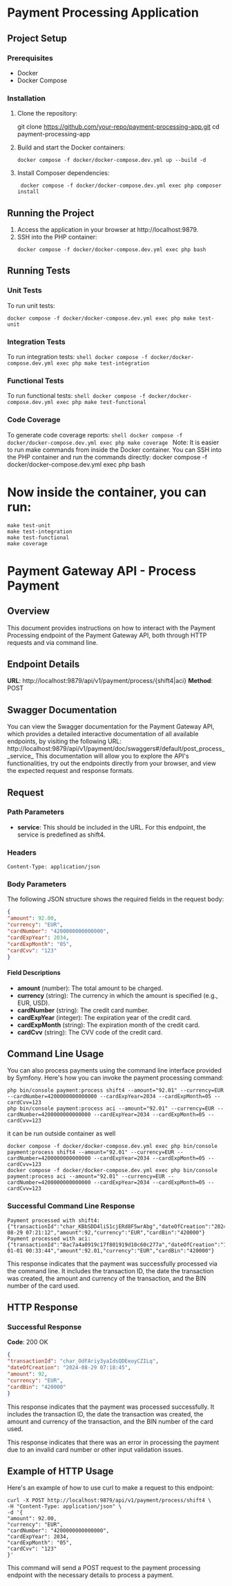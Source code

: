 # Payment Processing Application
## Project Setup
### Prerequisites
- Docker
- Docker Compose
### Installation
1. Clone the repository:

   git clone https://github.com/your-repo/payment-processing-app.git
   cd payment-processing-app

2. Build and start the Docker containers:
   ```shell
   docker compose -f docker/docker-compose.dev.yml up --build -d
   ```
3. Install Composer dependencies:
   ```shell
    docker compose -f docker/docker-compose.dev.yml exec php composer install
   ```

## Running the Project
1. Access the application in your browser at http://localhost:9879.
2. SSH into the PHP container:
   ```shell
   docker compose -f docker/docker-compose.dev.yml exec php bash
   ```
   

## Running Tests
### Unit Tests
To run unit tests:
   ```shell
   docker compose -f docker/docker-compose.dev.yml exec php make test-unit
   ```

### Integration Tests
To run integration tests:
    ```shell
    docker compose -f docker/docker-compose.dev.yml exec php make test-integration
    ```
### Functional Tests
To run functional tests:
    ```shell
    docker compose -f docker/docker-compose.dev.yml exec php make test-functional
    ```
### Code Coverage
To generate code coverage reports:
    ```shell
    docker compose -f docker/docker-compose.dev.yml exec php make coverage
    ```
Note: It is easier to run make commands from inside the Docker container. You can SSH into the PHP container and run the commands directly:
docker compose -f docker/docker-compose.dev.yml exec php bash
# Now inside the container, you can run:
```shell
make test-unit
make test-integration
make test-functional
make coverage
```
# Payment Gateway API - Process Payment
## Overview
This document provides instructions on how to interact with the Payment Processing endpoint of the Payment Gateway API, both through HTTP requests and via command line.
## Endpoint Details
**URL**: http://localhost:9879/api/v1/payment/process/{shift4|aci}
**Method**: POST

## Swagger Documentation
You can view the Swagger documentation for the Payment Gateway API, which provides a detailed interactive documentation of all available endpoints, by visiting the following URL:
http://localhost:9879/api/v1/payment/doc/swaggers#/default/post_process__service_
This documentation will allow you to explore the API's functionalities, try out the endpoints directly from your browser, and view the expected request and response formats.

## Request
### Path Parameters
- **service**: This should be included in the URL. For this endpoint, the service is predefined as shift4.
### Headers
```shell
Content-Type: application/json
```
### Body Parameters
The following JSON structure shows the required fields in the request body:
```json
{
"amount": 92.00,
"currency": "EUR",
"cardNumber": "4200000000000000",
"cardExpYear": 2034,
"cardExpMonth": "05",
"cardCvv": "123"
}
```
#### Field Descriptions
- **amount** (number): The total amount to be charged.
- **currency** (string): The currency in which the amount is specified (e.g., EUR, USD).
- **cardNumber** (string): The credit card number.
- **cardExpYear** (integer): The expiration year of the credit card.
- **cardExpMonth** (string): The expiration month of the credit card.
- **cardCvv** (string): The CVV code of the credit card.
## Command Line Usage
You can also process payments using the command line interface provided by Symfony. Here's how you can invoke the payment processing command:
```shell
php bin/console payment:process shift4 --amount="92.01" --currency=EUR --cardNumber=4200000000000000 --cardExpYear=2034 --cardExpMonth=05 --cardCvv=123
php bin/console payment:process aci --amount="92.01" --currency=EUR --cardNumber=4200000000000000 --cardExpYear=2034 --cardExpMonth=05 --cardCvv=123
```
it can be run outside container as well
```shell
docker compose -f docker/docker-compose.dev.yml exec php bin/console payment:process shift4 --amount="92.01" --currency=EUR --cardNumber=4200000000000000 --cardExpYear=2034 --cardExpMonth=05 --cardCvv=123
docker compose -f docker/docker-compose.dev.yml exec php bin/console payment:process aci --amount="92.01" --currency=EUR --cardNumber=4200000000000000 --cardExpYear=2034 --cardExpMonth=05 --cardCvv=123
```
### Successful Command Line Response
```shell
Payment processed with shift4: {"transactionId":"char_KBbSDD4liS1cjERd8F5wrAbg","dateOfCreation":"2024-08-29 07:21:12","amount":92,"currency":"EUR","cardBin":"420000"}
Payment processed with aci: {"transactionId":"8ac7a4a0919c17f801919d10c60c277a","dateOfCreation":"1970-01-01 00:33:44","amount":92.01,"currency":"EUR","cardBin":"420000"}
```
This response indicates that the payment was successfully processed via the command line. It includes the transaction ID, the date the transaction was created, the amount and currency of the transaction, and the BIN number of the card used.
## HTTP Response
### Successful Response
**Code**: 200 OK
```json
{
"transactionId": "char_OdFAriy3yaIdsQDEeoyCZILq",
"dateOfCreation": "2024-08-29 07:18:45",
"amount": 92,
"currency": "EUR",
"cardBin": "420000"
}
```
This response indicates that the payment was processed successfully. It includes the transaction ID, the date the transaction was created, the amount and currency of the transaction, and the BIN number of the card used.

This response indicates that there was an error in processing the payment due to an invalid card number or other input validation issues.
## Example of HTTP Usage
Here's an example of how to use curl to make a request to this endpoint:
```shell
curl -X POST http://localhost:9879/api/v1/payment/process/shift4 \
-H "Content-Type: application/json" \
-d '{
"amount": 92.00,
"currency": "EUR",
"cardNumber": "4200000000000000",
"cardExpYear": 2034,
"cardExpMonth": "05",
"cardCvv": "123"
}'
```
This command will send a POST request to the payment processing endpoint with the necessary details to process a payment.